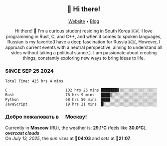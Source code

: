 <h2 align="center">👋 Hi there!</h2>
<p align="center">
  <a href="https://urdekcah.ru">Website</a> •
  <a href="https://urdekcah.blog">Blog</a>
</p>

<p align="center">
  Hi there! 👋 I'm a curious student residing in South Korea 🇰🇷. I love programming in Rust, C, and C++, and when it comes to spoken languages, Russian is my favorite(I have a deep fascination for Russia 🇷🇺, However, I approach current events with a neutral perspective, aiming to understand all sides without taking a political stance.). I am passionate about creating things, constantly exploring new ways to bring ideas to life.
</p>

### SINCE SEP 25 2024
<!--START_SECTION:waka-->
<!--LAST_WAKA_UPDATE:2025-07-12 18:09:04-->
```txt
Total Time: 425 hrs 4 mins

C                          132 hrs 25 mins ███████▓░░░░░░░░░░░░░░░░░   30.31 %
Rust                       78 hrs 9 mins   ████▒░░░░░░░░░░░░░░░░░░░░   17.89 %
Python                     68 hrs 50 mins  ████░░░░░░░░░░░░░░░░░░░░░   15.76 %
JavaScript                 19 hrs 21 mins  █░░░░░░░░░░░░░░░░░░░░░░░░   04.43 %
```
<!--END_SECTION:waka-->

<h3>Добро пожаловать в <img src="https://cdn-icons-png.flaticon.com/512/197/197408.png" width="13"/> Москву!</h3>

<!--START_SECTION:weather:moscow-->
<!--LAST_WEATHER_UPDATE:2025-07-13 12:11:37-->
Currently in **Moscow** (RU), the weather is: **29.1°C** (feels like **30.0°C**), ***overcast clouds***<br/>
On *July 13, 2025*, the *sun rises* at 🌅**04:03** and *sets* at 🌇**21:07**.
<!--END_SECTION:weather-->
